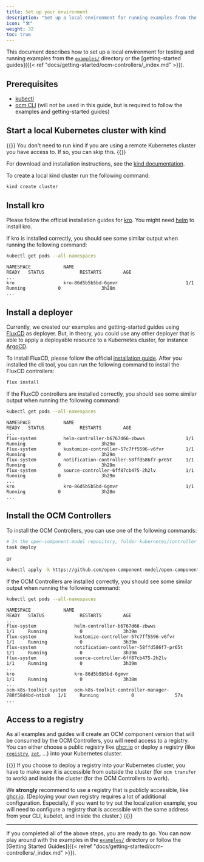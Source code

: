 ```yaml
---
title: Set up your environment
description: "Set up a local environment for running examples from the getting-started guides"
icon: "🛠️"
weight: 32
toc: true
---
```


This document describes how to set up a local environment for testing and running examples from the [`examples/`](https://github.com/open-component-model/open-component-model/tree/main/kubernetes/controller/examples) directory or the [getting-started guides]({{< ref "docs/getting-started/ocm-controllers/_index.md" >}}).

## Prerequisites

- [kubectl](https://kubernetes.io/docs/tasks/tools/#kubectl)
- [ocm CLI](https://ocm.software/docs/getting-started/installation/) (will not be used in this guide, but is required to follow the examples and getting-started guides)

## Start a local Kubernetes cluster with kind

{{<callout context="note">}}
You don't need to run kind if you are using a remote Kubernetes cluster you have access to. If so, you can skip this.
{{</callout>}}

For download and installation instructions, see the
[kind documentation](https://kind.sigs.k8s.io/docs/user/quick-start).

To create a local kind cluster run the following command:

```bash
kind create cluster
```

## Install kro

Please follow the official installation guides for [kro](https://kro.run/docs/getting-started/Installation). You might
need [helm](https://helm.sh/docs/intro/install/) to install kro.

If kro is installed correctly, you should see some similar output when running the following command:

```bash
kubectl get pods --all-namespaces
```

```console
NAMESPACE            NAME                                         READY   STATUS             RESTARTS        AGE
...
kro                  kro-86d5b5b5bd-6gmvr                         1/1     Running            0               3h28m
...
```

## Install a deployer

Currently, we created our examples and getting-started guides using [FluxCD](https://fluxcd.io/) as deployer.
But, in theory, you could use any other deployer that is able to apply a deployable resource to a Kubernetes cluster,
for instance [ArgoCD](https://argo-cd.readthedocs.io/en/stable/).

To install FluxCD, please follow the official [installation guide](https://fluxcd.io/docs/installation/). After you
installed the cli tool, you can run the following command to install the FluxCD controllers:

```bash
flux install
```

If the FluxCD controllers are installed correctly, you should see some similar output when running the following
command:

```bash
kubectl get pods --all-namespaces
```

```console
NAMESPACE            NAME                                         READY   STATUS             RESTARTS        AGE
...
flux-system          helm-controller-b6767d66-zbwws               1/1     Running            0               3h29m
flux-system          kustomize-controller-57c7ff5596-v6fvr        1/1     Running            0               3h29m
flux-system          notification-controller-58ffd586f7-pr65t     1/1     Running            0               3h29m
flux-system          source-controller-6ff87cb475-2h2lv           1/1     Running            0               3h29m
...
kro                  kro-86d5b5b5bd-6gmvr                         1/1     Running            0               3h28m
...
```

## Install the OCM Controllers

To install the OCM Controllers, you can use one of the following commands:

```bash
# In the open-component-model repository, folder kubernetes/controller
task deploy
```

or

```bash
kubectl apply -k https://github.com/open-component-model/open-component-model/kubernetes/controller/config/default?ref=main
```

If the OCM Controllers are installed correctly, you should see some similar output when running the
following command:

```bash
kubectl get pods --all-namespaces
```

```console
NAMESPACE            NAME                                         READY   STATUS             RESTARTS        AGE
...
flux-system              helm-controller-b6767d66-zbwws                        1/1     Running            0               3h39m
flux-system              kustomize-controller-57c7ff5596-v6fvr                 1/1     Running            0               3h39m
flux-system              notification-controller-58ffd586f7-pr65t              1/1     Running            0               3h39m
flux-system              source-controller-6ff87cb475-2h2lv                    1/1     Running            0               3h39m
...
kro                      kro-86d5b5b5bd-6gmvr                                  1/1     Running            0               3h38m
...
ocm-k8s-toolkit-system   ocm-k8s-toolkit-controller-manager-788f58d4bd-ntbx8   1/1     Running            0               57s
...
```

## Access to a registry

As all examples and guides will create an OCM component version that will be consumed by the OCM Controllers, you will
need access to a registry. You can either choose a public registry like [ghcr.io][ghcr.io] or deploy a registry (like
[`registry`][registry], [`zot`][zot], ...) into your Kubernetes cluster.

{{<callout context="caution">}}
If you choose to deploy a registry into your Kubernetes cluster, you have to make sure it is accessible from outside
the cluster (for `ocm transfer` to work) and inside the cluster (for the OCM Controllers to work).

We **strongly** recommend to use a registry that is publicly accessible, like [ghcr.io][ghcr.io].
(Deploying your own registry requires a lot of additional configuration. Especially, if you want to try out the
localization example, you will need to configure a registry that is accessible with the same address from your
CLI, kubelet, and inside the cluster.)
{{</callout>}}

---

If you completed all of the above steps, you are ready to go. You can now play around with the examples in the
[`examples/`](https://github.com/open-component-model/open-component-model/tree/main/kubernetes/controller/examples) directory or follow the [Getting Started Guides]({{< relref "docs/getting-started/ocm-controllers/_index.md" >}}).

[ghcr.io]: https://docs.github.com/en/packages/learn-github-packages/introduction-to-github-packages
[registry]: https://hub.docker.com/_/registry
[zot]: https://zotregistry.dev/
